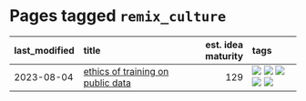 # Pages tagged `remix_culture`

|last_modified|title|est. idea maturity|tags
|:---|:---|---:|:---|
|2023-08-04|[ethics of training on public data](../ethics_of_public_data.md)|129|[![](https://img.shields.io/badge/tag-ai_ethics-3c3258)](../tags/ai_ethics.md) [![](https://img.shields.io/badge/tag-ethics-d47f6f)](../tags/ethics.md) [![](https://img.shields.io/badge/tag-fair_use-913db)](../tags/fair_use.md) [![](https://img.shields.io/badge/tag-philosophy-e168be)](../tags/philosophy.md) [![](https://img.shields.io/badge/tag-remix_culture-193ec4)](../tags/remix_culture.md)|